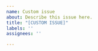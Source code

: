 ```yaml
---
name: Custom issue
about: Describe this issue here.
title: "[CUSTOM ISSUE]"
labels: ''
assignees: ''

---
```



